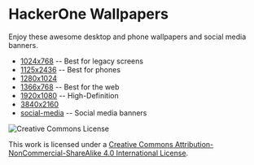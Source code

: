 # HackerOne Wallpapers

Enjoy these awesome desktop and phone wallpapers and social media banners.

* [1024x768](1024x768) -- Best for legacy screens
* [1125x2436](1125x2436) -- Best for phones
* [1280x1024](1280x1024)
* [1366x768](1366x768) -- Best for the web
* [1920x1080](1920x1080) -- High-Definition
* [3840x2160](3840x2160)
* [social-media](social-media) -- Social media banners

![Creative Commons License](https://i.creativecommons.org/l/by-nc-sa/4.0/88x31.png)

This work is licensed under a [Creative Commons Attribution-NonCommercial-ShareAlike
4.0 International License](https://creativecommons.org/licenses/by-nc-sa/4.0/).
